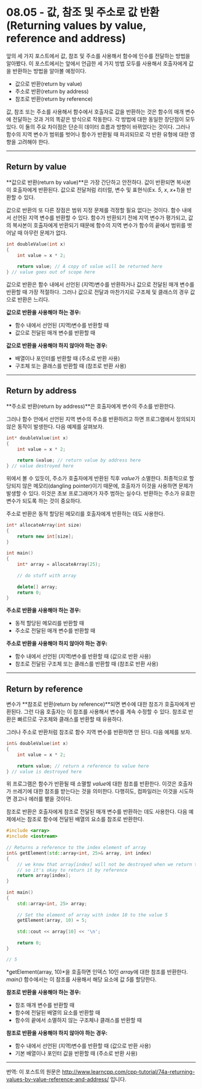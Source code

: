 # 08.05 - 값, 참조 및 주소로 값 반환 (Returning values by value, reference and address)

앞의 세 가지 포스트에서 값, 참조 및 주소를 사용해서 함수에 인수를 전달하는 방법을 알아봤다. 이 포스트에서는 앞에서 언급한 세 가지 방법 모두를 사용해서 호출자에게 값을 반환하는 방법을 알아볼 예정이다.

- 값으로 반환(return by value)
- 주소로 반환(return by address)
- 참조로 반환(return by reference)

값, 참조 또는 주소를 사용해서 함수에서 호출자로 값을 반환하는 것은 함수의 매개 변수에 전달하는 것과 거의 똑같은 방식으로 작동한다. 각 방법에 대한 동일한 장단점이 모두 있다. 이 둘의 주요 차이점은 단순히 데이터 흐름과 방향이 바뀌었다는 것이다. 그러나 함수의 지역 변수가 범위를 벗어나 함수가 반환될 때 파괴되므로 각 반환 유형에 대한 영향을 고려해야 한다.

---

## Return by value

**값으로 반환(return by value)**은 가장 간단하고 안전하다. 값이 반환되면 복사본이 호출자에게 반환된다. 값으로 전달처럼 리터럴, 변수 및 표현식(Ex. *5*, *x*, *x+1*)을 반환할 수 있다.

값으로 반환의 또 다른 장점은 범위 지정 문제를 걱정할 필요 없다는 것이다. 함수 내에서 선언된 지역 변수를 반환할 수 있다. 함수가 반환되기 전에 지역 변수가 평가되고, 값의 복사본이 호출자에게 반환되기 때문에 함수의 지역 변수가 함수의 끝에서 범위를 벗어날 때 아무런 문제가 없다.

```cpp
int doubleValue(int x)
{
    int value = x * 2;
    
    return value; // A copy of value will be returned here
} // value goes out of scope here
```

값으로 반환은 함수 내에서 선언된 (지역)변수를 반환하거나 값으로 전달된 매개 변수를 반환할 때 가장 적절하다. 그러나 값으로 전달과 마찬가지로 구조체 및 클래스의 경우 값으로 반환은 느리다.

**값으로 반환을 사용해야 하는 경우:**

- 함수 내에서 선언된 (지역)변수를 반환할 때
- 값으로 전달된 매개 변수를 반환할 때

**값으로 반환을 사용해야 하지 않아야 하는 경우:**

- 배열이나 포인터를 반환할 때 (주소로 반환 사용)
- 구조체 또는 클래스를 반환할 때 (참조로 반환 사용)

---

## Return by address

**주소로 반환(return by address)**은 호출자에게 변수의 주소를 반환한다.

그러나 함수 안에서 선언된 지역 변수의 주소를 반환하려고 하면 프로그램에서 정의되지 않은 동작이 발생한다. 다음 예제를 살펴보자.

```cpp
int* doubleValue(int x)
{
    int value = x * 2;
    
    return &value; // return value by address here
} // value destroyed here
```

위에서 볼 수 있듯이, 주소가 호출자에게 반환된 직후 *value*가 소멸한다. 최종적으로 할당되지 않은 메모리(dangling pointer)이기 때문에, 호출자가 이것을 사용하면 문제가 발생할 수 있다. 이것은 초보 프로그래머가 자주 범하는 실수다. 반환하는 주소가 유효한 변수가 되도록 하는 것이 중요하다.

주소로 반환은 동적 할당된 메모리를 호출자에게 반환하는 데도 사용한다.

```cpp
int* allocateArray(int size)
{
    return new int[size];
}
 
int main()
{
    int* array = allocateArray(25);
 
    // do stuff with array
 
    delete[] array;
    return 0;
}
```

**주소로 반환을 사용해야 하는 경우:**

- 동적 할당된 메모리를 반환할 때
- 주소로 전달된 매개 변수를 반환할 때

**주소로 반환을 사용해야 하지 않아야 하는 경우:**

- 함수 내에서 선언된 (지역)변수를 반환할 때 (값으로 반환 사용)
- 참조로 전달된 구조체 또는 클래스를 반환할 때 (참조로 반환 사용)

---

## Return by reference

변수가 **참조로 반환(return by reference)**되면 변수에 대한 참조가 호출자에게 반환된다. 그런 다음 호출자는 이 참조를 사용해서 변수를 계속 수정할 수 있다. 참조로 반환은 빠르므로 구조체와 클래스를 반환할 때 유용하다.

그러나 주소로 반환처럼 참조로 함수 지역 변수를 반환하면 안 된다. 다음 예제를 보자.

```cpp
int& doubleValue(int x)
{
    int value = x * 2;
    
    return value; // return a reference to value here
} // value is destroyed here
```

위 프로그램은 함수가 반환될 때 소멸할 *value*에 대한 참조를 반환한다. 이것은 호출자가 쓰레기에 대한 참조를 받는다는 것을 의미한다. 다행히도, 컴파일러는 이것을 시도하면 경고나 에러를 뱉을 것이다.

참조로 반환은 호출자에게 참조로 전달된 매개 변수를 반환하는 데도 사용한다. 다음 예제에서는 참조로 함수에 전달된 배열의 요소를 참조로 반환한다.

```cpp
#include <array>
#include <iostream>
 
// Returns a reference to the index element of array
int& getElement(std::array<int, 25>& array, int index)
{
    // we know that array[index] will not be destroyed when we return to the caller (since the caller passed in the array in the first place!)
    // so it's okay to return it by reference
    return array[index];
}
 
int main()
{
    std::array<int, 25> array;
 
    // Set the element of array with index 10 to the value 5
    getElement(array, 10) = 5;
	
    std::cout << array[10] << '\n';
 
    return 0;
}

// 5
```

*getElement(array, 10)*을 호출하면 인덱스 10인 *array*에 대한 참조를 반환한다. *main()* 함수에서는 이 참조를 사용해서 해당 요소에 값 *5*를 할당한다.

**참조로 반환을 사용해야 하는 경우:**

- 참조 매개 변수를 반환할 때
- 함수에 전달된 배열의 요소를 반환할 때
- 함수의 끝에서 소멸하지 않는 구조체나 클래스를 반환할 때

**참조로 반환을 사용해야 하지 않아야 하는 경우:**

- 함수 내에서 선언된 (지역)변수를 반환할 때 (값으로 반환 사용)
- 기본 배열이나 포인터 값을 반환할 때 (주소로 반환 사용)

---

번역: 이 포스트의 원문은 http://www.learncpp.com/cpp-tutorial/74a-returning-values-by-value-reference-and-address/ 입니다.